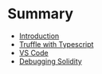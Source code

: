 # Summary

* [Introduction](README.md)
* [Truffle with Typescript](truffle-with-typescript.md)
* [VS Code](vs-code.md)
* [Debugging Solidity](debugging-solidity.md)


